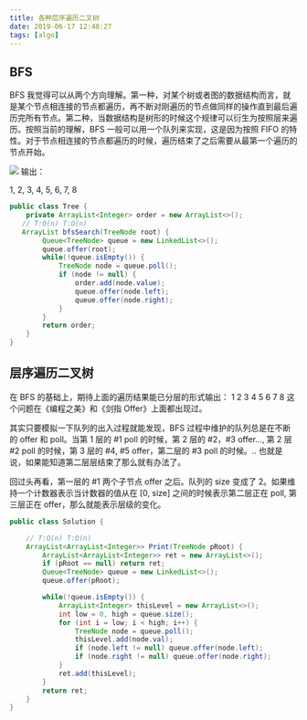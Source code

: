 ```yaml
---
title: 各种层序遍历二叉树
date: 2019-06-17 12:48:27
tags: [algo]
---
```

## BFS 
BFS 我觉得可以从两个方向理解。第一种，对某个树或者图的数据结构而言，就是某个节点相连接的节点都遍历，再不断对刚遍历的节点做同样的操作直到最后遍历完所有节点。第二种，当数据结构是树形的时候这个规律可以衍生为按照层来遍历。按照当前的理解，BFS 一般可以用一个队列来实现，这是因为按照 FIFO 的特性。对于节点相连接的节点都遍历的时候，遍历结束了之后需要从最第一个遍历的节点开始。

![](http://ww1.sinaimg.cn/large/a67b702fly1g52r53xyfvj205v07fwei.jpg)
输出：

1, 2, 3, 4, 5, 6, 7, 8

```Java
public class Tree {
    private ArrayList<Integer> order = new ArrayList<>();
   // T:O(n) T:O(n)
   ArrayList bfsSearch(TreeNode root) {
        Queue<TreeNode> queue = new LinkedList<>();
        queue.offer(root);
        while(!queue.isEmpty()) {
            TreeNode node = queue.poll();
            if (node != null) {
                order.add(node.value);
                queue.offer(node.left);
                queue.offer(node.right);
            }
        }
        return order;
    }
}
```

## 层序遍历二叉树
在 BFS 的基础上，期待上面的遍历结果能已分层的形式输出：
1
2 3
4 5 6
7 8
这个问题在《编程之美》和《剑指 Offer》上面都出现过。

其实只要模拟一下队列的出入过程就能发现，BFS 过程中维护的队列总是在不断的 offer 和 poll。当第 1 层的 #1 poll 的时候，第 2 层的 #2，#3 offer..., 第 2 层 #2 poll 的时候，第 3 层的 #4, #5 offer，第二层的 #3 poll 的时候。.. 也就是说，如果能知道第二层层结束了那么就有办法了。

回过头再看，第一层的 #1 两个子节点 offer 之后。队列的 size 变成了 2。如果维持一个计数器表示当计数器的值从在 [0, size] 之间的时候表示第二层正在 poll, 第三层正在 offer，那么就能表示层级的变化。

```java
public class Solution {

    // T:O(n) T:O(n)
    ArrayList<ArrayList<Integer>> Print(TreeNode pRoot) {
        ArrayList<ArrayList<Integer>> ret = new ArrayList<>();
        if (pRoot == null) return ret;
        Queue<TreeNode> queue = new LinkedList<>();
        queue.offer(pRoot);

        while(!queue.isEmpty()) {
            ArrayList<Integer> thisLevel = new ArrayList<>();
            int low = 0, high = queue.size();
            for (int i = low; i < high; i++) {
                TreeNode node = queue.poll();
                thisLevel.add(node.val);
                if (node.left != null) queue.offer(node.left);
                if (node.right != null) queue.offer(node.right);
            }
            ret.add(thisLevel);
        }
        return ret;
    }
}
```
